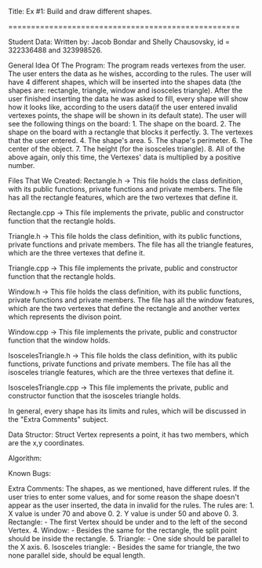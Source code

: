 Title:
Ex #1: Build and draw different shapes.

===================================================

Student Data:
Written by: Jacob Bondar and Shelly Chausovsky,
 	    id = 322336488 and 323998526.

General Idea Of The Program:
The program reads vertexes from the user. The user enters the data as he
wishes, according to the rules. The user will have 4 different shapes, which
will be inserted into the shapes data (the shapes are: rectangle, triangle,
window and isosceles triangle).
After the user finished inserting the data he was asked to fill, every shape
will show how it looks like, according to the users data(if the user entered
invalid vertexes points, the shape will be shown in its default state).
The user will see the following things on the board:
	1. The shape on the board.
	2. The shape on the board with a rectangle that blocks it perfectly.
	3. The vertexes that the user entered.
	4. The shape's area.
	5. The shape's perimeter.
	6. The center of the object.
	7. The height (for the isosceles triangle).
	8. All of the above again, only this time, the Vertexes' data is 
		multiplied by a positive number.

Files That We Created:
Rectangle.h -> This file holds the class definition, with its public functions,
private functions and private members. The file has all the rectangle features,
which are the two vertexes that define it.

Rectangle.cpp -> This file implements the private, public and constructor 
function that the rectangle holds.

Triangle.h -> This file holds the class definition, with its public functions,
private functions and private members. The file has all the triangle features,
which are the three vertexes that define it.

Triangle.cpp -> This file implements the private, public and constructor
function that the rectangle holds.

Window.h -> This file holds the class definition, with its public functions,
private functions and private members. The file has all the window features,
which are the two vertexes that define the rectangle and another vertex which
represents the divison point.

Window.cpp -> This file implements the private, public and constructor function
that the window holds.

IsoscelesTriangle.h -> This file holds the class definition, with its public 
functions, private functions and private members. The file has all the 
isosceles triangle features, which are the three vertexes that define it.

IsoscelesTriangle.cpp -> This file implements the private, public and 
constructor function that the isosceles triangle holds.

In general, every shape has its limits and rules, which will be discussed in 
the "Extra Comments" subject.


Data Structor:
Struct Vertex represents a point, it has two members,
which are the x,y coordinates.

Algorithm:

Known Bugs:

Extra Comments:
The shapes, as we mentioned, have different rules. If the user tries to enter
some values, and for some reason the shape doesn't appear as the user 
inserted, the data in invalid for the rules.
The rules are:
	1. X value is under 70 and above 0.
	2. Y value is under 50 and above 0.
	3. Rectangle:
		- The first Vertex should be under and to the left of the 
			second Vertex.
	4. Window:
		- Besides the same for the rectangle, the split point should 
			be inside the rectangle.
	5. Triangle:
		- One side should be parallel to the X axis.
	6. Isosceles triangle:
		- Besides the same for triangle, the two none parallel side,
			 should be equal length.
